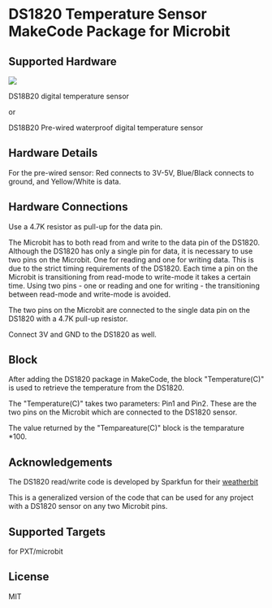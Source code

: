 # DS1820 Temperature Sensor MakeCode Package for Microbit 

## Supported Hardware
![](https://github.com/JordanElectronics/pxt-ds1820/blob/master/icon.png)

DS18B20 digital temperature sensor

or 

DS18B20 Pre-wired waterproof digital temperature sensor

## Hardware Details
For the pre-wired sensor: Red connects to 3V-5V, Blue/Black connects to ground, and Yellow/White is data.

## Hardware Connections
Use a 4.7K resistor as pull-up for the data pin.

The Microbit has to both read from and write to the data pin of the DS1820. Although the DS1820 has only a single pin for data, it is necessary to use two pins on the Microbit. One for reading and one for writing data. This is due to the strict timing requirements of the DS1820. Each time a pin on the Microbit is transitioning from read-mode to write-mode it takes a certain time. Using two pins - one or reading and one for writing - the transitioning between read-mode and write-mode is avoided.

The two pins on the Microbit are connected to the single data pin on the DS1820 with a 4.7K pull-up resistor.

Connect 3V and GND to the DS1820 as well.

## Block

After adding the DS1820 package in MakeCode, the block "Temperature(C)" is used to retrieve the temperature from the DS1820.

The "Temperature(C)" takes two parameters: Pin1 and Pin2. These are the two pins on the Microbit which are connected to the DS1820 sensor.

The value returned by the "Tempareature(C)" block is the temparature *100.

## Acknowledgements
The DS1820 read/write code is developed by Sparkfun for their [weatherbit](https://www.sparkfun.com/products/14214)

This is a generalized version of the code that can be used for any project with a DS1820 sensor on any two Microbit pins.

## Supported Targets
for PXT/microbit

## License
MIT
